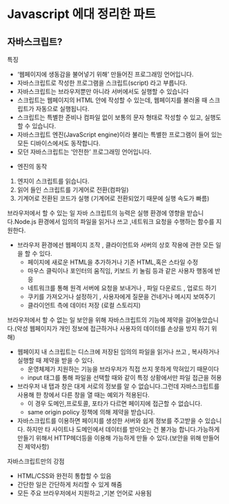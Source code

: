 # Javascript 에대 정리한 파트


## 자바스크립트?
특징
- ‘웹페이지에 생동감을 불어넣기 위해’ 만들어진 프로그래밍 언어입니다.
- 자바스크립트로 작성한 프로그램을 스크립트(script) 라고 부릅니다.
- 자바스크립트는 브라우저뿐만 아니라 서버에서도 실행할 수 있습니다
-  스크립트는 웹페이지의 HTML 안에 작성할 수 있는데, 웹페이지를 불러올 때 스크립트가 자동으로 실행됩니다.
- 스크립트는 특별한 준비나 컴파일 없이 보통의 문자 형태로 작성할 수 있고, 실행도 할 수 있습니다.
- 자바스크립트 엔진(JavaScript engine)이라 불리는 특별한 프로그램이 들어 있는 모든 디바이스에서도 동작합니다.
- 모던 자바스크립트는 ‘안전한’ 프로그래밍 언어입니다.

* 엔진의 동작 
1. 엔지이 스크립트를 읽습니다.
2. 읽어 들인 스크립트를 기게어로 전환(컴파일)
3. 기계어로 전환된 코드가 실행 (기계어로 전환되었기 때문에 실행 속도가 빠름)

브라우저에서 할 수 있는 일
자바 스크립트의 능력은 실행 환경에 영향을 받습니다.Node.js 환경에서 임의의 파일을 읽거나 쓰고 ,네트워크 요청을 수행하는 함수를 지원한다.
- 브라우저 환경에선 웹페이지 조작 , 클라이언트와 서버의 상호 작용에 관한 모든 일을 할 수 있다.
    - 페이지에 새로운 HTML을 추가하거나 기존 HTML,혹은 스타일 수정
    - 마우스 클릭이나 포인터의 움직임, 키보드 키 눌림 등과 같은 사용자 행동에 반응
    - 네트워크를 통해 원격 서버에 요청을 보내거나 , 파일 다운로드 , 업로드 하기
    - 쿠키를 가져오거나 설정하기 , 사용자에게 질문을 건네거나 메시지 보여주기
    - 클라이언트 측에 데이터 저장 (로컬 스토리지)

브라우저에서 할 수 없는 일
보안을 위해 자바스크립트의 기능에 제약을 걸어놓았습니다.(악성 웹페이지가 개인 정보에 접근하거나 사용자의 데이터를 손상을 방지 하기 위해)
- 웹페이지 내 스크립트는 디스크에 저장된 임의의 파일을 읽거나 쓰고 , 복사하거나 실행할 때 제약을 받을 수 있다.
    - 운영체제가 지원하는 기능을 브라우저가 직접 쓰지 못하게 막혀있기 때문이다
    - input 태그를 통해 파일을 선택할 때와 같이 특정 상황에서만 파일 접근을 허용
- 브라우저 내 탭과 창은 대게 서로의 정보를 알 수 없습니다.그런데 자바스크립트를 사용해 한 창에서 다른 창을 열 때는 예외가 적용된다.
    - 이 경우 도메인,프로토콜, 포타가 다르면 페이지에 접근할 수 없습니다.
    - same origin policy 정책에 의해 제약을 받습니다.
- 자바스크립트를 이용하면 페이지를 생성한 서버와 쉽게 정보를 주고받을 수 있습니다. 하지만 타 사이트나 도메인에서 데이터를 받아오는 건 불가능 합니다.가능하게 만들기 위해서 HTTP헤더등을 이용해 가능하게 만들 수 있다.(보안을 위해 만들어진 제약사항)



자바스크립트만의 강점
* HTML/CSS와 완전히 통합할 수 있음
* 간단한 일은 간단하게 처리할 수 있게 해줌
* 모든 주요 브라우저에서 지원하고 ,기본 언어로 사용됨

